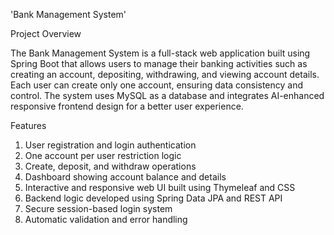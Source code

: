 
'Bank Management System'


Project Overview

The Bank Management System is a full-stack web application built using Spring Boot that allows users to manage their banking activities such as creating an account, depositing, withdrawing, and viewing account details. Each user can create only one account, ensuring data consistency and control. The system uses MySQL as a database and integrates AI-enhanced responsive frontend design for a better user experience.


Features

1. User registration and login authentication
2. One account per user restriction logic
3. Create, deposit, and withdraw operations
4. Dashboard showing account balance and details
5. Interactive and responsive web UI built using Thymeleaf and CSS
6. Backend logic developed using Spring Data JPA and REST API
7. Secure session-based login system
8. Automatic validation and error handling
